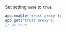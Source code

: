 Set setting <code>name</code> to <code>true</code>.

```js
app.enable('trust proxy');
app.get('trust proxy');
// => true
```
